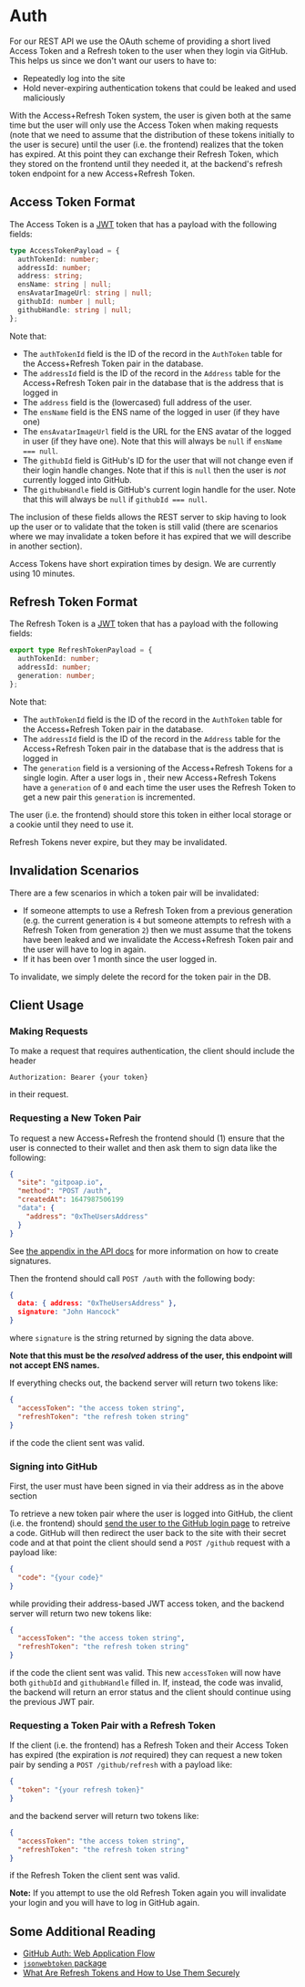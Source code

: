 # Auth

For our REST API we use the OAuth scheme of providing a short lived Access Token
and a Refresh token to the user when they login via GitHub. This helps us since
we don't want our users to have to:

- Repeatedly log into the site
- Hold never-expiring authentication tokens that could be leaked and used
  maliciously

With the Access+Refresh Token system, the user is given both at the same time but
the user will only use the Access Token when making requests (note that we need to
assume that the distribution of these tokens initially to the user is secure) until
the user (i.e. the frontend) realizes that the token has expired. At this point
they can exchange their Refresh Token, which they stored on the frontend until
they needed it, at the backend's refresh token endpoint for a new
Access+Refresh Token.

## Access Token Format

The Access Token is a [JWT](https://jwt.io/) token that has a payload with the following
fields:

```typescript
type AccessTokenPayload = {
  authTokenId: number;
  addressId: number;
  address: string;
  ensName: string | null;
  ensAvatarImageUrl: string | null;
  githubId: number | null;
  githubHandle: string | null;
};
```

Note that:

- The `authTokenId` field is the ID of the record in the `AuthToken` table for the
  Access+Refresh Token pair in the database.
- The `addressId` field is the ID of the record in the `Address` table for the
  Access+Refresh Token pair in the database that is the address that is logged in
- The `address` field is the (lowercased) full address of the user.
- The `ensName` field is the ENS name of the logged in user (if they have one)
- The `ensAvatarImageUrl` field is the URL for the ENS avatar of the logged in user
    (if they have one). Note that this will always be `null` if `ensName === null`.
- The `githubId` field is GitHub's ID for the user that will not change even if their
  login handle changes. Note that if this is `null` then the user is *not* currently
  logged into GitHub.
- The `githubHandle` field is GitHub's current login handle for the user. Note that
  this will always be `null` if `githubId === null`.

The inclusion of these fields allows the REST server to skip having to look up the user
or to validate that the token is still valid (there are scenarios where we may invalidate
a token before it has expired that we will describe in another section).

Access Tokens have short expiration times by design. We are currently using 10 minutes.

## Refresh Token Format

The Refresh Token is a [JWT](https://jwt.io/) token that has a payload with the following
fields:

```typescript
export type RefreshTokenPayload = {
  authTokenId: number;
  addressId: number;
  generation: number;
};
```

Note that:

- The `authTokenId` field is the ID of the record in the `AuthToken` table for the
  Access+Refresh Token pair in the database.
- The `addressId` field is the ID of the record in the `Address` table for the
  Access+Refresh Token pair in the database that is the address that is logged in
- The `generation` field is a versioning of the Access+Refresh Tokens for a single login.
  After a user logs in , their new Access+Refresh Tokens have a `generation` of `0`
  and each time the user uses the Refresh Token to get a new pair this `generation` is incremented.

The user (i.e. the frontend) should store this token in either local storage or a cookie until they
need to use it.

Refresh Tokens never expire, but they may be invalidated.

## Invalidation Scenarios

There are a few scenarios in which a token pair will be invalidated:

- If someone attempts to use a Refresh Token from a previous generation (e.g. the current generation
  is `4` but someone attempts to refresh with a Refresh Token from generation `2`) then we must assume
  that the tokens have been leaked and we invalidate the Access+Refresh Token pair and the user will
  have to log in again.
- If it has been over 1 month since the user logged in.

To invalidate, we simply delete the record for the token pair in the DB.

## Client Usage

### Making Requests

To make a request that requires authentication, the client should include the header

```
Authorization: Bearer {your token}
```

in their request.

### Requesting a New Token Pair

To request a new Access+Refresh the frontend should (1) ensure that the user is connected to their wallet and
then ask them to sign data like the following:
```json
{
  "site": "gitpoap.io",
  "method": "POST /auth",
  "createdAt": 1647987506199
  "data": {
    "address": "0xTheUsersAddress"
  }
}
```
See [the appendix in the API docs](https://github.com/gitpoap/gitpoap-backend/blob/main/API.md#generating-signatures)
for more information on how to create signatures.

Then the frontend should call `POST /auth` with the following body:
```json
{
  data: { address: "0xTheUsersAddress" },
  signature: "John Hancock"
}
```
where `signature` is the string returned by signing the data above.

**Note that this must be the *resolved* address of the user, this endpoint will not accept ENS names.**

If everything checks out, the backend server will return two tokens like:

```json
{
  "accessToken": "the access token string",
  "refreshToken": "the refresh token string"
}
```

if the code the client sent was valid.

### Signing into GitHub

First, the user must have been signed in via their address as in the above section

To retrieve a new token pair where the user is logged into GitHub, the client (i.e. the frontend) should
[send the user to the GitHub login page](https://docs.github.com/en/developers/apps/building-github-apps/identifying-and-authorizing-users-for-github-apps#1-request-a-users-github-identity)
to retreive a code. GitHub will then redirect the user back to the site
with their secret code and at that point the client should send a
`POST /github` request with a payload like:

```json
{
  "code": "{your code}"
}
```

while providing their address-based JWT access token, and the backend server will return two new tokens like:

```json
{
  "accessToken": "the access token string",
  "refreshToken": "the refresh token string"
}
```

if the code the client sent was valid. This new `accessToken` will now have both `githubId` and `githubHandle` filled in.
If, instead, the code was invalid, the backend will return an error status and the client should continue using the
previous JWT pair.

### Requesting a Token Pair with a Refresh Token

If the client (i.e. the frontend) has a Refresh Token and their Access Token has expired
(the expiration is _not_ required) they can request a new token pair by sending a
`POST /github/refresh` with a payload like:

```json
{
  "token": "{your refresh token}"
}
```

and the backend server will return two tokens like:

```json
{
  "accessToken": "the access token string",
  "refreshToken": "the refresh token string"
}
```

if the Refresh Token the client sent was valid.

**Note:** If you attempt to use the old Refresh Token again you will invalidate your
login and you will have to log in GitHub again.

## Some Additional Reading

- [GitHub Auth: Web Application Flow](https://docs.github.com/en/developers/apps/building-github-apps/identifying-and-authorizing-users-for-github-apps#web-application-flow)
- [`jsonwebtoken` package](https://www.npmjs.com/package/jsonwebtoken)
- [What Are Refresh Tokens and How to Use Them Securely](https://auth0.com/blog/refresh-tokens-what-are-they-and-when-to-use-them/)
